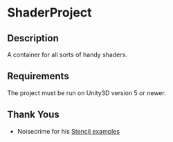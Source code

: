 # ShaderProject

## Description ##
A container for all sorts of handy shaders.

## Requirements ##
The project must be run on Unity3D version 5 or newer.

## Thank Yous ##

* Noisecrime for his [Stencil examples](http://forum.unity3d.com/threads/unity-4-2-stencils-for-portal-rendering.191890/)